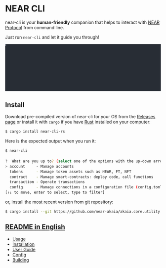 # NEAR CLI

near-cli is your **human-friendly** companion that helps to interact with [NEAR Protocol](https://near.org) from command line.

Just run `near-cli` and let it guide you through!

<p>
  <img src="docs/media/create-account.svg" alt="" width="1200">
</p>

## Install

Download pre-compiled version of near-cli for your OS from the [Releases page](https://github.com/near/near-cli-rs/releases/) or install it with `cargo` if you have [Rust](https://rustup.rs) installed on your computer:

```bash
$ cargo install near-cli-rs
```

Here is the expected output when you run it:

```bash
$ near-cli

?  What are you up to? (select one of the options with the up-down arrows on your keyboard and press Enter)
> account     - Manage accounts
  tokens      - Manage token assets such as NEAR, FT, NFT
  contract    - Manage smart-contracts: deploy code, call functions
  transaction - Operate transactions
  config      - Manage connections in a configuration file (config.toml)
[↑↓ to move, enter to select, type to filter]
```

or, install the most recent version from git repository:

```bash
$ cargo install --git https://github.com/near-akaia/akaia.core.utility.near-cli-rs
```

## [README in English](docs/README.en.md)  
  - [Usage](docs/README.en.md#usage)
  - [Installation](docs/README.en.md#installation)
  - [User Guide](docs/README.en.md#user-guide)
  - [Config](docs/README.en.md#config)
  - [Building](docs/README.en.md#building)
